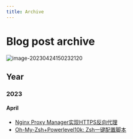 ```yaml
---
title: Archive
---
```


# Blog post archive

![image-20230424150232120](https://s2.loli.net/2023/04/24/tUqMk5A6j9aLZuN.webp)

## Year
### 2023
#### April
- [Nginx Proxy Manager实现HTTPS反向代理](/posts/nginx-proxy-manager)
- [Oh-My-Zsh+Powerlevel10k: Zsh一键配置脚本](posts/zsh-auto-config-shell.md)
